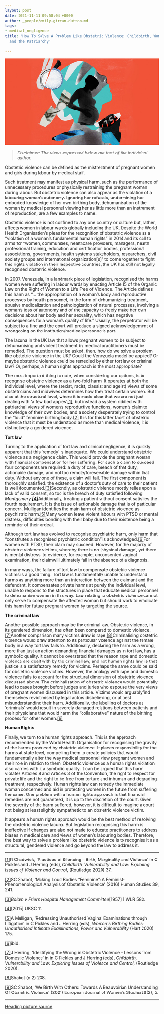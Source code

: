 ```yaml
---
layout: post
date: 2021-11-11 09:58:04 +0000
author: _people/emily-girvan-dutton.md
tags:
- medical_negligence
title: 'How To Solve A Problem Like Obstetric Violence: Childbirth, Women’s Autonomy,
  and the Patriarchy'

---
```

![](/uploads/obs-violence-pic.jpg)

> _Disclaimer: The views expressed below are that of the individual author._

Obstetric violence can be defined as the mistreatment of pregnant women and girls during labour by medical staff.

Such treatment may manifest as physical harm, such as the performance of unnecessary procedures or physically restraining the pregnant woman during labour. But obstetric violence can also appear as the violation of a labouring woman’s autonomy. Ignoring her refusals, undermining her embodied knowledge of her own birthing body, dehumanisation of the woman by medical personnel viewing her as little more than an instrument of reproduction, are a few examples to name.

Obstetric violence is not confined to any one country or culture but, rather, affects women in labour wards globally including the UK. Despite the World Health Organisation’s pleas for the recognition of obstetric violence as a “violation of a woman’s fundamental human rights” in 2014 and its call to arms for “women, communities, healthcare providers, managers, health professional training, education and certification bodies, professional associations, governments, health systems stakeholders, researchers, civil society groups and international organization\[s\]” to come together to fight this rights violation in their respective countries, the UK has still not legally recognised obstetric violence.

In 2007, Venezuela, in a landmark piece of legislation, recognised the harms women were suffering in labour wards by enacting Article 15 of the Organic Law on the Right of Women to a Life Free of Violence. The Article defines this harm as “… the appropriation of a woman’s body and reproductive processes by health personnel, in the form of dehumanizing treatment, abusive medicalization and pathologization of natural processes, involving a woman’s loss of autonomy and of the capacity to freely make her own decisions about her body and her sexuality, which has negative consequences for a woman’s quality of life.” Usually, the perpetrator will be subject to a fine and the court will produce a signed acknowledgement of wrongdoing on the institution/medical personnel’s part.

The lacuna in the UK law that allows pregnant women to be subject to dehumanising and violent treatment by medical practitioners must be remedied. The question must be asked, then, how do we solve a problem like obstetric violence in the UK? Could the Venezuela model be applied? Or maybe obstetric violence could be remedied by either tort law or criminal law? Or, perhaps, a human rights approach is the most appropriate? 

The most important thing to note, when considering our options, is to recognise obstetric violence as a two-fold harm. It operates at both the individual level, where the (sexist, racist, classist and ageist) views of some obstetricians and midwives determines how they treat certain women. But also at the structural level, where it is made clear that we are not just dealing with ‘a few bad apples’[\[1\]](applewebdata://4E1683DA-E3DD-405C-9E65-24E2BD9B8D29#_ftn1), but instead a system riddled with patriarchal views of women’s reproductive functions, women’s claim to knowledge of their own bodies, and a society desperately trying to control the “loud” feminine birthing body.[\[2\]](applewebdata://4E1683DA-E3DD-405C-9E65-24E2BD9B8D29#_ftn2) It is for this latter facet of obstetric violence that it must be understood as more than medical violence, it is distinctively a gendered violence. 

**Tort law**

Turning to the application of tort law and clinical negligence, it is quickly apparent that this ‘remedy’ is inadequate. We could understand obstetric violence as a negligence claim. This would provide the pregnant woman with financial compensation for her suffering. For such a claim to succeed four components are required: a duty of care, breach of that duty, actionable damage, and not too remote/foreseeable damage within that duty. Without any one of these, a claim will fail. The first component is thoroughly satisfied, the existence of a doctor’s duty of care to their patient is well documented.[\[3\]](applewebdata://4E1683DA-E3DD-405C-9E65-24E2BD9B8D29#_ftn3)Secondly, as obstetric violence mostly relies upon a lack of valid consent, so too is the breach of duty satisfied following _Montgomery._[**_\[4\]_**](applewebdata://4E1683DA-E3DD-405C-9E65-24E2BD9B8D29#_ftn4)Additionally, treating a patient without consent satisfies the fourth requirement. It is the issue of actionable damage that is of particular concern. Mulligan identifies the main harm of obstetric violence as psychiatric harm.[\[5\]](applewebdata://4E1683DA-E3DD-405C-9E65-24E2BD9B8D29#_ftn5)Many women leave violent labours with PTSD or mental distress, difficulties bonding with their baby due to their existence being a reminder of their ordeal.

Although tort law has evolved to recognise psychiatric harm, only harm that “constitutes a recognised psychiatric condition” is acknowledged.[\[6\]](applewebdata://4E1683DA-E3DD-405C-9E65-24E2BD9B8D29#_ftn6)For women with PTSD, their claim may succeed. However, for the majority of obstetric violence victims, whereby there is no ‘physical damage’, yet there is mental distress, to evidence, for example, unconsented vaginal examination, their claimwill ultimately fail in the absence of a diagnosis.

In many ways, the failure of tort law to compensate obstetric violence victims is a good thing. Tort law is fundamentally unable to understand harms as anything more than an interaction between the claimant and the defendant. It compensates private harms at purely the individual level, unable to respond to the structures in place that educate medical personnel to dehumanise women in this way. Law relating to obstetric violence cannot only serve to compensate the affected woman but should work to eradicate this harm for future pregnant women by targeting the source. 

**The criminal law** 

Another possible approach may be the criminal law. Obstetric violence, in its gendered dimension, has often been compared to domestic violence.[\[7\]](applewebdata://4E1683DA-E3DD-405C-9E65-24E2BD9B8D29#_ftn7)Another comparison many victims draw is rape.[\[8\]](applewebdata://4E1683DA-E3DD-405C-9E65-24E2BD9B8D29#_ftn8)Criminalising obstetric violence would draw attention to its particular violence against the female body in a way tort law fails to. Additionally, declaring the harm as a wrong, more than just an action demanding financial damages as in tort law, has a symbolic quality. It cannot be overstated that the reason rape and domestic violence are dealt with by the criminal law, and not human rights law, is that justice is a satisfactory remedy for victims. Perhaps the same could be said for obstetric violence victims. However, the analogy with rape and domestic violence fails to account for the structural dimension of obstetric violence discussed above. The criminalisation of obstetric violence would potentially lead to cases brought before judges and juries who espouse the very views of pregnant women discussed in this article. Victims would arguablyfind themselves revictimised by legal actors disbelieving, or at best misunderstanding their harm. Additionally, the labelling of doctors as ‘criminals’ would result in severely damaged relations between patients and their physicians that would harm the “collaborative” nature of the birthing process for other women.[\[9\]](applewebdata://4E1683DA-E3DD-405C-9E65-24E2BD9B8D29#_ftn9)

**Human Rights**

Finally, we turn to a human rights approach. This is the approach recommended by the World Health Organisation for recognising the gravity of the harms produced by obstetric violence. It places responsibility for the harms at state level, compelling them to create policies that would fundamentally alter the way medical personnel view pregnant women and their role in relation to them. Obstetric violence as a human rights violation also carries with it a symbolic quality. It can be argued that this harm violates Articles 8 and Articles 3 of the Convention, the right to respect for private life and the right to be free from torture and inhuman and degrading treatment, respectively. Human rights law can remedy the immediate woman concerned and aid in protecting women in the future from suffering the same. One problem with a human rights approach is that financial remedies are not guaranteed, it is up to the discretion of the court. Given the severity of the harm suffered, however, it is difficult to imagine a court not being at least slightly sympathetic to an obstetric violence victim.

It appears a human rights approach would be the best method of resolving the obstetric violence lacuna. But legislation recognising this harm is ineffective if changes are also not made to educate practitioners to address biases in medical care and views of women’s labouring bodies. Therefore, the best way to solve a problem like obstetric violence is to recognise it as a structural, gendered violence and go beyond the law to address it. 

***

[\[1\]](applewebdata://4E1683DA-E3DD-405C-9E65-24E2BD9B8D29#_ftnref1)R Chadwick, ‘Practices of Silencing – Birth, Marginality and Violence’ in C Pickles and J Herring (eds), _Childbirth, Vulnerability and Law: Exploring Issues of Violence and Control_, (Routledge 2020) 37.

[\[2\]](applewebdata://4E1683DA-E3DD-405C-9E65-24E2BD9B8D29#_ftnref2)SC Shabot, ‘Making Loud Bodies “Feminine”: A Feminist-Phenomenological Analysis of Obstetric Violence’ (2016) Human Studies 39, 241.

[\[3\]](applewebdata://4E1683DA-E3DD-405C-9E65-24E2BD9B8D29#_ftnref3)_Bolam v Friern Hospital Management Committee_\[1957\] 1 WLR 583.

[\[4\]](applewebdata://4E1683DA-E3DD-405C-9E65-24E2BD9B8D29#_ftnref4)\[2015\] UKSC 11.

[\[5\]](applewebdata://4E1683DA-E3DD-405C-9E65-24E2BD9B8D29#_ftnref5)A Mulligan, ‘Redressing Unauthorised Vaginal Examinations through Litigation’ in C Pickles and J Herring (eds), _Women's Birthing Bodies: Unauthorised Intimate Examinations, Power and Vulnerability_ (Hart 2020) 175.

[\[6\]](applewebdata://4E1683DA-E3DD-405C-9E65-24E2BD9B8D29#_ftnref6)ibid.

[\[7\]](applewebdata://4E1683DA-E3DD-405C-9E65-24E2BD9B8D29#_ftnref7)J Herring, ‘Identifying the Wrong in Obstetric Violence – Lessons from Domestic Violence’ in in C Pickles and J Herring (eds), _Childbirth, Vulnerability and Law: Exploring Issues of Violence and Control_, (Routledge 2020).

[\[8\]](applewebdata://4E1683DA-E3DD-405C-9E65-24E2BD9B8D29#_ftnref8)Shabot (n 2) 238.

[\[9\]](applewebdata://4E1683DA-E3DD-405C-9E65-24E2BD9B8D29#_ftnref9)SC Shabot, ‘We Birth With Others: Towards A Beauvoirian Understanding Of Obstetric Violence’ (2021) European Journal of Women’s Studies28(2), 5.

***

[Heading picture source](www.todaysparent.com)